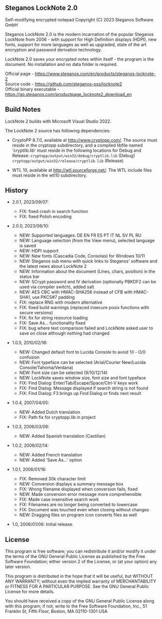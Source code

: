 Steganos LockNote 2.0
---------------------
Self-modifying encrypted notepad
Copyright (C) 2023 Steganos Software GmbH

Steganos LockNote 2.0 is the modern incarnation of the popular Steganos LockNote from 2006 - with support
for High Definition displays (HDPI), new fonts, support for more languages as well as upgraded, state of
the art encryption and password derivation technology.

LockNote 2.0 saves your encrypted notes within itself - the program is the document. No installation and no
data folder is required.

Official page - https://www.steganos.com/en/products/steganos-locknote-2 <br/>
Source code - https://github.com/steganos-oss/locknote2 <br/>
Official binary executable - https://go.steganos.com/productpage_locknote2_download_en <br/>


Build Notes
-----------

LockNote 2 builds with Microsoft Visual Studio 2022.

The LockNote 2 source has following dependencies:

* CryptoPP 8.7.0, available at http://www.cryptopp.com/.
  The source must reside in the cryptopp subdirectory, and a compiled libfile
  named 'cryptlib.lib' must reside in the following locations for Debug and Release:
  ```cryptopp/output/win32/debug/cryptlib.lib``` (Debug)
  ```cryptopp/output/win32/release/cryptlib.lib``` (Release)

* WTL 10, available at http://wtl.sourceforge.net/.
  The WTL include files must reside in the wtl10 subdirectory.


History
-------

* 2.0.1, 2023/09/07:
	- FIX: fixed crash in search function
	- FIX: fixed Polish encoding
	
* 2.0.0, 2023/08/10:
	- NEW: Supported languages: DE EN FR ES PT IT NL SV PL RU
	- NEW: Language selection (from the View menu), selected language is saved
	- NEW: HDPI support
	- NEW: New fonts (Cascadia Code, Consolas) for Windows 10/11
	- NEW: Steganos sub menu with quick links to Steganos' software and the latest news about LockNote 2
	- NEW: Information about the document (Lines, chars, position) in the status bar
	- NEW: SCrypt password and IV derivation (optionally PBKDF2 can be used via compiler switch), added salt
	- NEW: AES CBC with HMAC-SHA256 instead of CFB with HMAC-SHA1, use PKCS#7 padding
	- FIX: replace RNG with modern alternative
	- FIX: fixed build warnings (replaced insecure posix functions with secure versions)
	- FIX: fix for string resource loading
	- FIX: Save As... functionality fixed
	- FIX: bug where text comparison failed and LockNote asked user to save on close although nothing had changed
	
* 1.0.5, 2010/02/16:
	- NEW: Changed default font to Lucida Console to avoid 1/l - O/0 confusion
	- NEW: Font typeface can be selected (Arial/Courier New/Lucida Console/Tahoma/Verdana)
	- NEW: Font size can be selected (9/10/12/14)
	- NEW: LockNote saves window size, font size and font typeface
	- FIX: Find Dialog: Enter/Tab/Escape/Space/Ctrl-V keys work
	- FIX: Find Dialog: Message displayed if search string is not found
	- FIX: Find Dialog: F3 brings up Find Dialog or finds next result
	
* 1.0.4, 2007/04/05:
	- NEW: Added Dutch translation
	- FIX: Path fix for cryptopp.lib in project

* 1.0.3, 2006/03/06:
	- NEW: Added Spanish translation (Castilian)

* 1.0.2, 2006/02/14:
	- NEW: Added French translation
	- NEW: Added 'Save As...' option

* 1.0.1, 2006/01/16:
	- FIX: Removed 30k character limit
	- NEW: Conversion displays a summary message box
	- FIX: Wrong filename displayed when conversion fails, fixed
	- NEW: Made conversion error message more comprehensible
	- FIX: Made case insensitive search work
	- FIX: Filenames are no longer being converted to lowercase
	- FIX: Document was touched even when closing without changes
	- NEW: Dragging files on program icon converts files as well

* 1.0, 2006/01/06: Initial release.


License
-------

This program is free software; you can redistribute it and/or modify
it under the terms of the GNU General Public License as published by
the Free Software Foundation; either version 2 of the License, or
(at your option) any later version.

This program is distributed in the hope that it will be useful,
but WITHOUT ANY WARRANTY; without even the implied warranty of
MERCHANTABILITY or FITNESS FOR A PARTICULAR PURPOSE.  See the
GNU General Public License for more details.

You should have received a copy of the GNU General Public License
along with this program; if not, write to the Free Software
Foundation, Inc., 51 Franklin St, Fifth Floor, Boston, MA  02110-1301  USA
